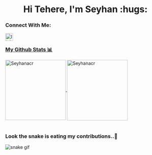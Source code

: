  
<h1 align="center"> Hi Tehere, I'm Seyhan 	:hugs: </h1>


### Connect With Me:  
<a href="https://www.linkedin.com/in/seyhan-acar-5b8947186/">
<img align="left" alt="linkedin | LinkedIn" width="24px" src="https://raw.githubusercontent.com/peterthehan/peterthehan/master/assets/linkedin.svg" />


<br>

### My Github Stats 📊 <br>

<a href="https://github.com/Seyhanacr">
  <img height="190em" align="center" src="https://github-readme-stats.vercel.app/api?username=Seyhanacr&show_icons=true&locale=en&theme=algolia&include_all_commits=true&count_private=true" alt="Seyhanacr"/>

  <img height="191em"  align="center" src="https://github-readme-stats.vercel.app/api/top-langs?username=Seyhanacr&show_icons=true&locale=en&layout=compact&langs_count=8&theme=algolia" alt="Seyhanacr"/>
</a>
</a> <br> <br>

### Look the snake is eating my contributions..🐍
![snake gif](https://github.com/Seyhanacr/Seyhanacr/blob/output/github-contribution-grid-snake.gif)
